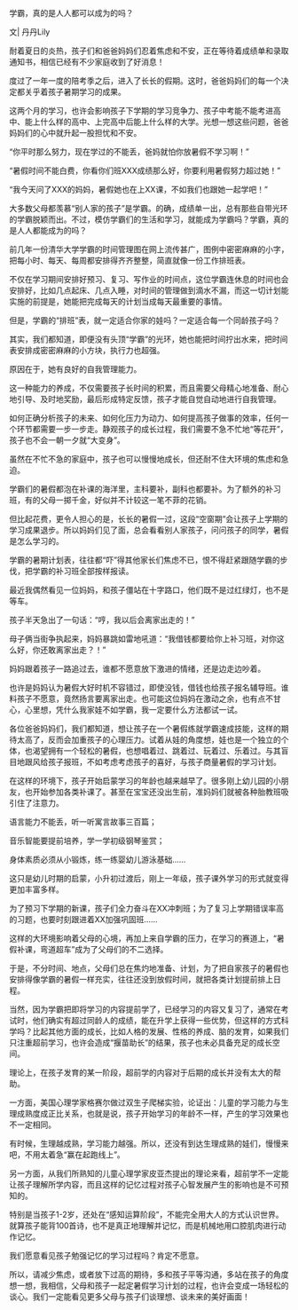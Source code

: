 学霸，真的是人人都可以成为的吗？

  

文| 丹丹Lily

  


耐着夏日的炎热，孩子们和爸爸妈妈们忍着焦虑和不安，正在等待着成绩单和录取通知书，相信已经有不少家庭收到了好消息！

  

度过了一年一度的陪考季之后，进入了长长的假期。这时，爸爸妈妈们的每一个决定都关乎着孩子暑期学习的成果。

  

这两个月的学习，也许会影响孩子下学期的学习竞争力、孩子中考能不能考进高中、能上什么样的高中、上完高中后能上什么样的大学。光想一想这些问题，爸爸妈妈们的心中就升起一股担忧和不安。

  

“你平时那么努力，现在学过的不能丢，爸妈就怕你放暑假不学习啊！”

“暑假时间不能白费，你看你们班XXX成绩那么好，你要利用暑假努力超过她！”

“我今天问了XXX的妈妈，暑假她也在上XX课，不如我们也跟她一起学吧！”

  

大多数父母都羡慕“别人家的孩子”是学霸。的确，成绩单一出，总有那些自带光环的学霸脱颖而出。不过，模仿学霸们的生活和学习，就能成为学霸吗？学霸，真的是人人都能成为的吗？

  


前几年一份清华大学学霸的时间管理图在网上流传甚广，图例中密密麻麻的小字，把每小时、每天、每周都安排得齐齐整整，简直就像一份工作排班表。

  

不仅在学习期间安排好预习、复习、写作业的时间点，这位学霸连休息的时间也会安排好，比如几点起床、几点入睡，对时间的管理做到滴水不漏，而这一切计划能实施的前提是，她能把完成每天的计划当成每天最重要的事情。

  



但是，学霸的“排班”表，就一定适合你家的娃吗？一定适合每一个同龄孩子吗？

  

其实，我们都知道，即便没有头顶“学霸”的光环，她也能把时间拧出水来，把时间表安排成密密麻麻的小方块，执行力也超强。

  

原因在于，她有良好的自我管理能力。

  

这一种能力的养成，不仅需要孩子长时间的积累，而且需要父母精心地准备、耐心地引导、及时地奖励，最后形成特定反馈，孩子才能自觉自动地进行自我管理。

  

如何正确分析孩子的未来、如何化压力为动力、如何提高孩子做事的效率，任何一个环节都需要一步一步走。静观孩子的成长过程，我们需要不急不忙地“等花开”，孩子也不会一朝一夕就“大变身”。

  

  

虽然在不忙不急的家庭中，孩子也可以慢慢地成长，但还耐不住大环境的焦虑和急迫。

  

学霸们的暑假都泡在补课的海洋里，主科要补，副科也都要补。为了额外的补习班，有的父母一掷千金，好似并不计较这一笔不菲的花销。

  

但比起花费，更令人担心的是，长长的暑假一过，这段“空窗期”会让孩子上学期的学习成果退步。所以妈妈们见了面，总会看看别人家孩子，问问孩子的同学，暑假是怎么学习的。

  

学霸的暑期计划表，往往都“吓”得其他家长们焦虑不已，恨不得赶紧跟随学霸的步伐，把学霸的补习班全部按样报读。

  

最近我偶然看见一位妈妈，和孩子僵站在十字路口，他们既不是过红绿灯，也不是等车。

  

孩子半天急出了一句话：“哼，我以后会离家出走的！”

  

母子俩当街争执起来，妈妈暴跳如雷地吼道：“我借钱都要给你上补习班，对你这么好，你还敢离家出走？！”

  

妈妈跟着孩子一路追过去，谁都不愿意放下激进的情绪，还是边走边吵着。

  

也许是妈妈认为暑假大好时机不容错过，即使没钱，借钱也给孩子报名辅导班。谁料孩子不愿意，竟然扬言要离家出走。也可能这位妈妈在激动之余，也有点不甘心，心里想，凭什么我家娃不如学霸，我一定要什么方法都试一试。

  

各位爸爸妈妈们，我们都知道，想让孩子在一个暑假练就学霸速成技能，这样的期待太高了，反而会加重孩子的心理压力。试着从娃的角度想，娃也是一个独立的个体，也渴望拥有一个轻松的暑假，也想唱着过、跳着过、玩着过、乐着过。与其盲目地跟风给孩子报班，不如考虑考虑孩子的喜好，与孩子商量暑假的学习计划。

  

在这样的环境下，孩子开始启蒙学习的年龄也越来越早了。很多刚上幼儿园的小朋友，也开始参加各类补课了。甚至在宝宝还没出生前，准妈妈们就被各种胎教班吸引住了注意力。

  

语言能力不能丢，听一听寓言故事三百篇；

音乐智能要提前培养，学一学初级钢琴鉴赏；

身体素质必须从小锻炼，练一练婴幼儿游泳基础……

  

这只是幼儿时期的启蒙，小升初过渡后，刚上一年级，孩子课外学习的形式就变得更加丰富多样。

  

为了预习下学期的新课，孩子们全力奋斗在XX冲刺班；为了复习上学期错误率高的习题，也要时刻跟进着XX加强巩固班……

  

这样的大环境影响着父母的心境，再加上来自学霸的压力，在学习的赛道上，“暑假补课，弯道超车”成为了父母们的不二选择。

  

于是，不分时间、地点，父母们总在焦灼地准备、计划，为了把自家孩子的暑假也安排得像学霸的暑假一样充实，往往还没到放假时间，就把各类计划提前排上日程。

  

当然，因为学霸把即将学习的内容提前学了，已经学习的内容又复习了，通常在考试时，他们确实有超过同龄人的成绩，能在升学上获得一些优势，但这样的方式科学吗？比起其他方面的成长，比如人格的发展、性格的养成、脑的发育，如果我们只注重超前学习，也许会造成“揠苗助长”的结果，孩子也未必具备充足的成长空间。

  

  
  

理论上，在孩子发育的某一阶段，超前学的内容对于后期的成长并没有太大的帮助。

  

一方面，美国心理学家格赛尔做过双生子爬梯实验，论证出：儿童的学习能力与生理成熟度成正比关系，也就是说，孩子开始学习的年龄不一样，产生的学习效果也不一定相同。

  

有时候，生理越成熟，学习能力越强。所以，还没有到达生理成熟的娃们，慢慢来吧，不用太着急“赢在起跑线上”。

  

另一方面，从我们所熟知的儿童心理学家皮亚杰提出的理论来看，超前学不一定能让孩子理解所学内容，而且这样的记忆过程对孩子心智发展产生的影响也是不可预知的。

  

特别是当孩子1-2岁，还处在“感知运算阶段”，不能完全用大人的方式认识世界。就算孩子能背100首诗，也不是真正地理解并记忆，而是机械地用口腔肌肉进行动作记忆。

  

我们愿意看见孩子勉强记忆的学习过程吗？肯定不愿意。

  

所以，请减少焦虑，或者放下过高的期待，多和孩子平等沟通，多站在孩子的角度想一想，我相信，父母和孩子一起定暑假学习计划的过程，也许会变成一场轻松的谈心。我们一定能看见更多父母与孩子们谈理想、谈未来的美好画面！
<!--stackedit_data:
eyJoaXN0b3J5IjpbMTkzMjI2MzU1MF19
-->